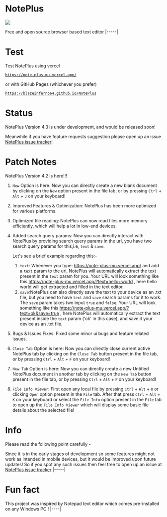 # NotePlus

<img src="https://img.shields.io/badge/NotePlus%20Text%20Editor-grey?style=for-the-badge&logo=javascript" />

Free and open source browser based text editor
|-----|

# Test
Test NotePlus using vercel 

<a href="https://note-plus-mu.vercel.app/">

```
https://note-plus-mu.vercel.app/
```
</a>

or with GitHub Pages (whichever you prefer)

<a href="https://blazeinferno64.github.io/NotePlus">

```
https://blazeinferno64.github.io/NotePlus
```
</a>

# Status
NotePlus Version 4.3 is under development, and would be released soon! 

Meanwhile if you have feature requests suggestion please open up an issue [NotePlus issue tracker](https://github.com/blazeinferno64/NotePlus/issues)!

# Patch Notes
NotePlus Version 4.2 is here!!!

1. `New` Option is here: Now you can directly create a new blank document by clicking on the `New` option present in the file tab, or by pressing `Ctrl` + `Alt` + `J` on your keyboard!
2. Improved Features & Optimization: NotePlus has been more optimized for various platforms.
3. Optimized file reading: NotePlus can now read files more memory efficiently, which will help a lot in low-end devices.
4. Added search query params: Now you can directly interact with NotePlus by providing search query params in the url, you have two search query params for this,i.e, `text` & `save`.

   Let's see a brief example regarding this:-
      1. `text`: Whenever you type: https://note-plus-mu.vercel.app/ and add a `text` param to the url, NotePlus will automatically extract the text present in the `text` param for 
                 you. Your URL will look something like this https://note-plus-mu.vercel.app/?text=hello+world , here hello world will get extracted and filled in the text editor.
      2. `save`:NotePlus can also directly save the text to your device as an .txt  file, but you need to have `text` and `save` search params for it to work. The `save` param takes 
                two input `true` and `false`. Your URL will look something like this https://note-plus-mu.vercel.app/?text=ok&save=true , here NotePlus will automatically extract 
                the text present inside the `text` param ('ok' in this case), and save it your device as an .txt file.
5. Bugs & Issues Fixes: Fixed some minor ui bugs and feature related issues.
6. `Close Tab` Option is here: Now you can directly close current active NotePlus tab by clicking on the `Close Tab` button present in the file tab, or by pressing `Ctrl` + `Alt` + `F` on your keyboard!
7. `New Tab` Option is here: Now you can directly create a new Untitled NotePlus document in another tab by clicking on the `New Tab` button present in the file tab, or by pressing `Ctrl` + `Alt` + `P` on your keyboard!
8. `File Info Viewer`: First open any local file by pressing `Ctrl` + `Alt` + `O` or clicking `Open` option present in the `File` tab. After that press `Ctrl` + `Alt` + `K` on your keyboard or select the `File Info` option present in the `File` tab to open up the `File Info Viewer` which will display some basic file details about the selected file!

# Info
Please read the following point carefully -

Since it is in the early stages of development so some features might not work as intended in mobile devices, but it would be improved upon future updates! 
So if you spot any such issues then feel free to open up an issue at [NotePlus issue tracker](https://github.com/blazeinferno64/NotePlus/issues)
|-----|

# Fun fact
 This project was inspired by Notepad text editor which comes pre-installed on any Windows PC !
 |----|
